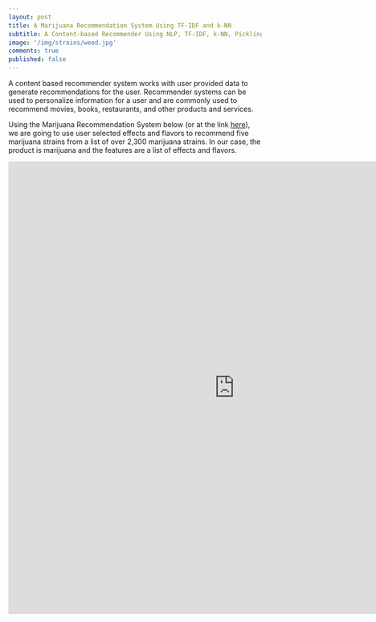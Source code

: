 ```yaml
---
layout: post
title: A Marijuana Recommendation System Using TF-IDF and k-NN
subtitle: A Content-based Recommender Using NLP, TF-IDF, k-NN, Pickling and Dash
image: '/img/strains/weed.jpg'
comments: true
published: false
---
```


A content based recommender system works with user provided data to generate recommendations for the user.  Recommender systems can be used to personalize information for a user and are commonly used to recommend movies, books, restaurants, and other products and services.

Using the Marijuana Recommendation System below (or at the link [here][1]), we are going to use user selected effects and flavors to recommend five marijuana strains from a list of over 2,300 marijuana strains.  In our case, the product is marijuana and the features are a list of effects and flavors. 

<iframe src="https://strains-live.herokuapp.com" width="900" height="900" style="border: none;">
  
### A Word About the Code

All the code, data and associated files for the project can be accessed at my [GitHub][2].  The README file provides details of the repo directory and files.

### The TF-IDF Model Using k-NN

TF-IDF refers to Term Frequency-Inverse Document Frequency.  TF is simply the frequency a word appears in a document.  IDF is the inverse of the document frequency in the whole corpus of documents.  The idea behind the TF-IDF is to dampen the effect of high-frequency words in determing the importance of an item (document).

k-NN refers to K Nearest Neighbor and is a simple algorithm that, in our case, classifies data based on a similarity measure.  In other words, it selects the "nearest" matches for our user input. 

Let's step through an example using the [tf_knn.ipynb][3] notebook.  The basic steps are:

1. Load, Clean and Wrangle the Data
2. Tokenize and Vectorize the Features
3. Create the Document-Term Matrix(DTM)
4. Fit a Nearest Neighbors Model to the DTM
5. Obtain the Recommendations from the Model
6. Pickle the DTM and Vectorizer

#### Load, Clean and Wrangle the Data

```
df = pd.read_csv("https://raw.githubusercontent.com/JimKing100/strains-live/master/data/cannabis.csv")
df = df.dropna()
df = df.reset_index(drop=True)
df['Criteria'] = df['Effects'] + ',' + df['Flavor']
```

![strains DataFrame](/img/strains/df.png)

#### Tokenize and Vectorize the Features

```
tf = TfidfVectorizer(stop_words='english')
```

#### Create the Document-Term Matrix

```
dtm = tf.fit_transform(df['Criteria'].values.astype('U'))
dtm = pd.DataFrame(dtm.todense(), columns=tf.get_feature_names())
```

![dtm DataFrame](/img/strains/dtm.png)

#### Fit a Nearest Neighbors Model

```
nn = NearestNeighbors(n_neighbors=5, algorithm='ball_tree')
nn.fit(dtm)
```

#### Obtain the Recommendations

```
ideal_strain = ['Creative,Energetic,Tingly,Euphoric,Relaxed,Earthy,Sweet,Citrus']
new = tf.transform(ideal_strain)
results = nn.kneighbors(new.todense())
df['Strain'][results[1][0][0]]
#'100-Og'
df['Criteria'][results[1][0][0]]
#'Creative,Energetic,Tingly,Euphoric,Relaxed,Earthy,Sweet,Citrus'
df['Strain'][results[1][0][1]]
#'Sunburn'
df['Criteria'][results[1][0][1]]
#'Creative,Euphoric,Uplifted,Happy,Energetic,Citrus,Earthy,Sweet'
```

#### Pickling

```
pickle.dump(dtm, open('/content/dtm.pkl', 'wb'))
pickle.dump(tf, open('/content/tf.pkl', 'wb'))
```

*Marijuana Data Source: Cannabis Strains Marijuana Dataset from LiamLarsen in Kaggle*

[1]: <https://strains-live.herokuapp.com>
[2]: <https://github.com/JimKing100/strains-live>
[3]: <https://github.com/JimKing100/strains-live/blob/master/model/tf_knn.ipynb>


